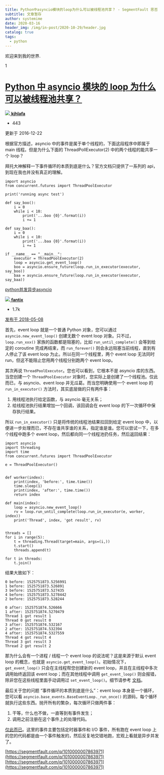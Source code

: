```yaml
---
title: Python中asyncio模块的loop为什么可以被线程池共享？ - SegmentFault 思否
subtitle: 文章暂存
author: systemime
date: 2020-03-16
header_img: /img/in-post/2020-10-29/header.jpg
catalog: true
tags:
  - python
---
```


欢迎来到我的世界.

<!-- more -->

1

# [Python 中 asyncio 模块的 loop 为什么可以被线程池共享？](#)

[![](https://avatar-static.segmentfault.com/156/262/1562628178-582e36dd84a1f_big64)
**kjhlafa**](/u/kjhlafa)

-   443

更新于 2016-12-22

根据官方描述，asyncio 中的事件是属于单个线程的，下面这段程序中即属于 main 线程。但是为什么下面的 ThreadPollExecutor(2) 中的两个线程的能共享一个 loop？

拜托大神解释一下事件循环的本质到底是什么？官方文档只提供了一系列的 api，到现在我也并没有真正的理解。

    import asyncio
    from concurrent.futures import ThreadPoolExecutor

    print('running async test')

    def say_boo():
        i = 0
        while i < 10:
            print('...boo {0}'.format(i))
            i += 1

    def say_baa():
        i = 0
        while i < 10:
            print('...baa {0}'.format(i))
            i += 1

    if __name__ == "__main__":
        executor = ThreadPoolExecutor(2)
        loop = asyncio.get_event_loop()
        boo = asyncio.ensure_future(loop.run_in_executor(executor, say_boo))
        baa = asyncio.ensure_future(loop.run_in_executor(executor, say_baa))

[python](/t/python)[并发](/t/%E5%B9%B6%E5%8F%91)[异步](/t/%E5%BC%82%E6%AD%A5)[asyncio](/t/asyncio)

[![](https://avatar-static.segmentfault.com/192/988/1929889284-5bd162de27e1b_big64)
**fantix**](/u/fantix)

-   1.7k

[发布于 2018-05-08](/q/1010000007863971/a-1020000014773278)

首先，event loop 就是一个普通 Python 对象，您可以通过 `asyncio.new_event_loop()` 创建无数个 event loop 对象。只不过，`loop.run_xxx()` 家族的函数都是阻塞的，比如 `run_until_complete()` 会等到给定的 coroutine 完成再结束，而 `run_forever()` 则会永远阻塞当前线程，直到有人停止了该 event loop 为止。所以在同一个线程里，两个 event loop 无法同时 run，但这不能阻止您用两个线程分别跑两个 event loop。

其次再说 `ThreadPoolExecutor`。您也可以看到，它根本不是 asyncio 库的东西。当您创建一个 `ThreadPoolExecutor` 对象时，您实际上是创建了一个线程池。仅此而已，与 asyncio、event loop 并无瓜葛。而当您明确使用一个 event loop 的 `run_in_executor()` 方法时，其实底层做的只有两件事：

1.  用线程池执行给定函数，与 asyncio 毫无关系；
2.  给线程池执行结果增加一个回调，该回调会在 event loop 的下一次循环中保存执行结果。

所以 `run_in_executor()` 只是将传统的线程池结果拉回到给定 event loop 中，以便进一步处理而已，不存在谁共享谁的关系，指定谁是谁。您可以尝试一下，在多个线程中跑多个 event loop，然后都向同一个线程池扔任务，然后返回结果：

    import asyncio
    import threading
    import time
    from concurrent.futures import ThreadPoolExecutor

    e = ThreadPoolExecutor()


    def worker(index):
        print(index, 'before:', time.time())
        time.sleep(1)
        print(index, 'after:', time.time())
        return index

    def main(index):
        loop = asyncio.new_event_loop()
        rv = loop.run_until_complete(loop.run_in_executor(e, worker, index))
        print('Thread', index, 'got result', rv)


    threads = []
    for i in range(5):
        t = threading.Thread(target=main, args=(i,))
        t.start()
        threads.append(t)

    for t in threads:
        t.join() 

结果大致如下：

    0 before: 1525751873.5256991
    1 before: 1525751873.526891
    3 before: 1525751873.527435
    4 before: 1525751873.5278442
    2 before: 1525751873.528244

    0 after: 1525751874.526666
    1 after: 1525751874.5270479
    Thread 1 got result 1
    Thread 0 got result 0
    3 after: 1525751874.532167
    2 after: 1525751874.532394
    4 after: 1525751874.5327559
    Thread 4 got result 4
    Thread 3 got result 3
    Thread 2 got result 2 

那为什么会有一个进程 / 线程一个 event loop 的说法呢？这是来源于默认 event loop 的概念，也就是 `asyncio.get_event_loop()`。初始情况下，`get_event_loop()` 只会在主线程帮您创建新的 event loop，并且在主线程中多次调用始终返回该 event loop；而在其他线程中调用 `get_event_loop()` 则会报错，除非您在这些线程里面手动调用过 `set_event_loop()`。细节请参考 [文档](https://docs.python.org/3/library/asyncio-eventloops.html?highlight=get_event_loop#event-loop-policy-interface)。

最后关于您的问题 “事件循环的本质到底是什么”：event loop 本身是一个循环，您可以看 `asyncio.base_events.BaseEventLoop._run_once()` 的源码，每个循环就执行这些东西。抛开所有的繁杂，每次循环只做两件事：

1.  干等，什么也不做，一直等到有事件发生；
2.  调用之前注册在这个事件上的处理代码。

[仅此而已](https://en.wikipedia.org/wiki/Cooperative_multitasking)。这里的事件主要包括定时器事件和 I/O 事件，所有跑在 event loop 上的您的代码都是由一个事件触发的，然后反复地交错地跑，宏观上看就是异步并发了。

 [https://segmentfault.com/q/1010000007863971](https://segmentfault.com/q/1010000007863971) 
 [https://segmentfault.com/q/1010000007863971](https://segmentfault.com/q/1010000007863971)
